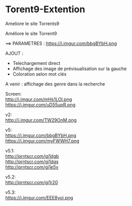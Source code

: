 # Torent9-Extention

Ameliore le site Torrents9

Améliore le site Torrent9

==> PARAMETRES : https://i.imgur.com/bbgBYbH.png

AJOUT :
- Telechargement direct
- Affichage des image de prévisualisation sur la gauche
- Coloration selon mot clés

A venir : affichage des genre dans la recherche

Screen:<br>
http://i.imgur.com/mHs1LOl.png<br>
https://i.imgur.com/uD55upR.png<br>

v2:<br>
http://i.imgur.com/TW29OnM.png<br>

v5:<br>
https://i.imgur.com/bbgBYbH.png<br>
https://i.imgur.com/myFWWH7.png<br>

v5.1:<br>
http://prntscr.com/gj1dgb<br>
http://prntscr.com/gj1dqs<br>
http://prntscr.com/gj1e5v<br>

v5.2:<br>
http://prntscr.com/gj1r20<br>

v5.3:<br>
https://i.imgur.com/EEE8yoi.png